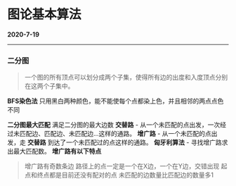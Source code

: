 # 图论基本算法
**2020-7-19**
***
### 二分图
> 一个图的所有顶点可以划分成两个子集，使得所有边的出度和入度顶点分别在这两个子集中。

**BFS染色法**
只用黑白两种颜色，能不能使每个点都染上色，并且相邻的两点点色不同

**二分图最大匹配**
满足二分图的最大边数
**交替路** - 从一个未匹配的点出发，一次经过未匹配边、匹配边、未匹配边...这样的通路。
**增广路** - 从一个未匹配的点出发，走 **交替路** 到达了一个未匹配过的点这样的通路。
**匈牙利算法** - 寻找增广路求出最大匹配数。
**增广路有以下特点**
> 增广路有奇数条边
> 路径上的点一定是一个在X边，一个在Y边，交错出现
> 起点和终点都是目前还没有配对的点
> 未匹配的边数量比匹配边的数量多1

